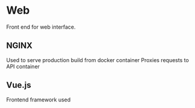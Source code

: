 # Web
Front end for web interface.

## NGINX
Used to serve production build from docker container
Proxies requests to API container

## Vue.js
Frontend framework used

